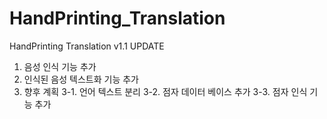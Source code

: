 # HandPrinting_Translation

HandPrinting Translation v1.1 UPDATE

1. 음성 인식 기능 추가
2. 인식된 음성 텍스트화 기능 추가
3. 향후 계획
3-1. 언어 텍스트 분리
3-2. 점자 데이터 베이스 추가
3-3. 점자 인식 기능 추가
